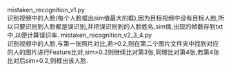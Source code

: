mistaken_recognition_v1.py<br/>
识别视频中的人脸(每个人脸框出sim值最大的框),因为目标视频中没有目标人脸,所以只要识别到人脸都是误识别,并把误识别到的人脸姓名,sim值,出现的帧数存到txt中,以便计算误识率.
mistaken_recognition_v2_3_4.py<br/>
识别视频中的人脸,与第一张照片对比,若>0.2,则在第二个图片文件夹中找到对应的人的图片进行Feature比对,sim>0.2则继续比对第3张,同理比对第4张,若第4张比对后sim>0.2,则框出该人脸.
